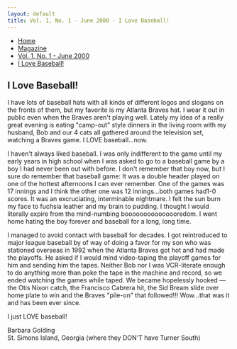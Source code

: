 ```yaml
---
layout: default
title: Vol. 1, No. 1 - June 2000 - I Love Baseball!
---
```

<nav class="breadcrumb" aria-label="breadcrumbs">
  <ul>
    <li><a href="{{ site.url }}{{ site.baseurl }}/index.html">Home</a></li>
    <li><a href="../magazine.html">Magazine</a></li>
    <li><a href="bi_vol_1_no_1_home.html">Vol. 1, No. 1 - June 2000</a></li>
    <li class="is-active"><a href="#" aria-current="page">I Love Baseball!</a></li>
  </ul>
</nav>

<section class="storycontent">
  <h1>I Love Baseball!</h1>
  <p>
    I have lots of baseball hats with all kinds of different logos and slogans on the fronts of them, but my favorite is my Atlanta Braves hat.  I wear it out in public even when the Braves aren't playing well.  Lately my idea of a really great evening is eating "camp-out" style dinners in the living room with my husband, Bob and our 4 cats all gathered around the television set, watching a Braves game. I LOVE baseball...now.
  </p>

  <p>
    I haven't always liked baseball.  I was only indifferent to the game until my early years in high school when I was asked to go to a baseball game by a boy I had never been out with before.  I don't remember that boy now, but I sure do remember that baseball game:  It was a double header played on one of the hottest afternoons I can ever remember.  One of the games was 17 innings and I think the other one was 12 innings...both games had1-0 scores.  It was an excruciating, interminable nightmare.  I felt the sun burn my face to fuchsia leather and my brain to pudding.  I thought I would literally expire from the mind-numbing booooooooooooooredom.  I went home hating the boy forever and baseball for a long, long time.
  </p>

  <p>
    I managed to avoid contact with baseball for decades.  I got reintroduced to major league baseball by of way of doing a favor for my son who was stationed overseas in 1992 when the Atlanta Braves got hot and had made the playoffs.  He asked if I would mind video-taping the playoff games for him and sending him the tapes.  Neither Bob nor I was VCR-literate enough to do anything more than poke the tape in the machine and record, so we ended watching the games while taped.  We became hopelessly hooked &mdash; the Otis Nixon catch, the Francisco Cabrera hit, the Sid Bream slide over home plate to win and the Braves "pile-on" that followed!!!  Wow...that was it and has been ever since. 
  </p>

  <p>
    I just LOVE baseball!
  </p>

  <p>
    Barbara Golding<br />
    St. Simons Island, Georgia (where they DON'T have Turner South)
  </p>
</section>
